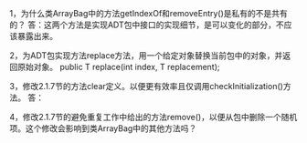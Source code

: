 1，为什么类ArrayBag中的方法getIndexOf和removeEntry()是私有的不是共有的？
    答：这两个方法是实现ADT包中接口的实现细节，是可以变化的部分，不应该暴露出来。

2，为ADT包实现方法replace方法，用一个给定对象替换当前包中的对象，并返回原始对象。
    public T replace(int index, T replacement);

3，修改2.1.7节的方法clear定义。以便更有效率且仅调用checkInitialization()方法。
    答：

4，修改2.1.7节的避免重复工作中给出的方法remove()，以便从包中删除一个随机项。这个修改会影响到类ArrayBag中的其他方法吗？
